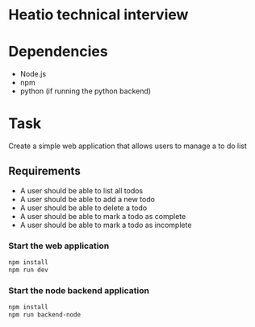 # Heatio technical interview

# Dependencies
- Node.js
- npm
- python (if running the python backend)

# Task
 
Create a simple web application that allows users to manage a to do list

## Requirements

- A user should be able to list all todos 
- A user should be able to add a new todo
- A user should be able to delete a todo
- A user should be able to mark a todo as complete
- A user should be able to mark a todo as incomplete


### Start the web application
```bash
npm install
npm run dev
```

### Start the node backend application
```bash
npm install
npm run backend-node
```

